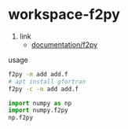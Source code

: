 # workspace-f2py

1. link
   * [documentation/f2py](https://numpy.org/doc/stable/user/c-info.python-as-glue.html#f2py)

usage

```bash
f2py -m add add.f
# apt install gfortran
f2py -c -m add add.f
```

```Python
import numpy as np
import numpy.f2py
np.f2py
```
